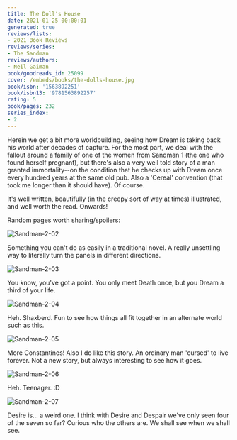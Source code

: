 ```yaml
---
title: The Doll's House
date: 2021-01-25 00:00:01
generated: true
reviews/lists:
- 2021 Book Reviews
reviews/series:
- The Sandman
reviews/authors:
- Neil Gaiman
book/goodreads_id: 25099
cover: /embeds/books/the-dolls-house.jpg
book/isbn: '1563892251'
book/isbn13: '9781563892257'
rating: 5
book/pages: 232
series_index:
- 2
---
```

Herein we get a bit more worldbuilding, seeing how Dream is taking back his world after decades of capture. For the most part, we deal with the fallout around a family of one of the women from Sandman 1 (the one who found herself pregnant), but there's also a very well told story of a man granted immortality--on the condition that he checks up with Dream once every hundred years at the same old pub. Also a 'Cereal' convention (that took me longer than it should have). Of course.  

It's well written, beautifully (in the creepy sort of way at times) illustrated, and well worth the read. Onwards!  

<!--more-->

Random pages worth sharing/spoilers:  

![Sandman-2-02](/embeds/books/attachments/sandman-2-02.jpg)  

Something you can't do as easily in a traditional novel. A really unsettling way to literally turn the panels in different directions.  

![Sandman-2-03](/embeds/books/attachments/sandman-2-03.jpg)  

You know, you've got a point. You only meet Death once, but you Dream a third of your life.  

![Sandman-2-04](/embeds/books/attachments/sandman-2-04.jpg)  

Heh. Shaxberd. Fun to see how things all fit together in an alternate world such as this.  

![Sandman-2-05](/embeds/books/attachments/sandman-2-05.jpg)  

More Constantines! Also I do like this story. An ordinary man 'cursed' to live forever. Not a new story, but always interesting to see how it goes.  

![Sandman-2-06](/embeds/books/attachments/sandman-2-06.jpg)  

Heh. Teenager. :D  

![Sandman-2-07](/embeds/books/attachments/sandman-2-07.jpg)  

Desire is... a weird one. I think with Desire and Despair we've only seen four of the seven so far? Curious who the others are. We shall see when we shall see.